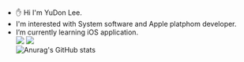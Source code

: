 - ✋ Hi I'm YuDon Lee.     
- I'm interested with System software and Apple platphom developer.     
- I’m currently learning iOS application.     
<a href="https://img.shields.io/badge/swift%205.4-white.svg?style=flat-square&logo=Swift" target="_blank"><img src="https://img.shields.io/badge/swift%205.4-white.svg?style=flat-square&logo=Swift"/></a>
<a href="https://img.shields.io/badge/Developer-000000.svg?style=flat-square&logo=iOS&logoColor=white" target="_blank"><img src="https://img.shields.io/badge/Developer-000000.svg?style=flat-square&logo=iOS&logoColor=white"/></a>      
![Anurag's GitHub stats](https://github-readme-stats.vercel.app/api?username=yudonlee&show_icons=true&theme=radical)

<!--
**yudonlee/yudonlee** is a ✨ _special_ ✨ repository because its `README.md` (this file) appears on your GitHub profile.

Here are some ideas to get you started:

- 🔭 I’m currently working on ...
- 🌱 I’m currently learning ...
- 👯 I’m looking to collaborate on ...
- 🤔 I’m looking for help with ...
- 💬 Ask me about ...
- 📫 How to reach me: ...
- 😄 Pronouns: ...
- ⚡ Fun fact: ...
-->
